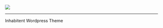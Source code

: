 ![](https://s12.postimg.org/aaur7zsxp/Screen_Shot_2017_02_26_at_21_58_13.png)

- - -

Inhabitent Wordpress Theme